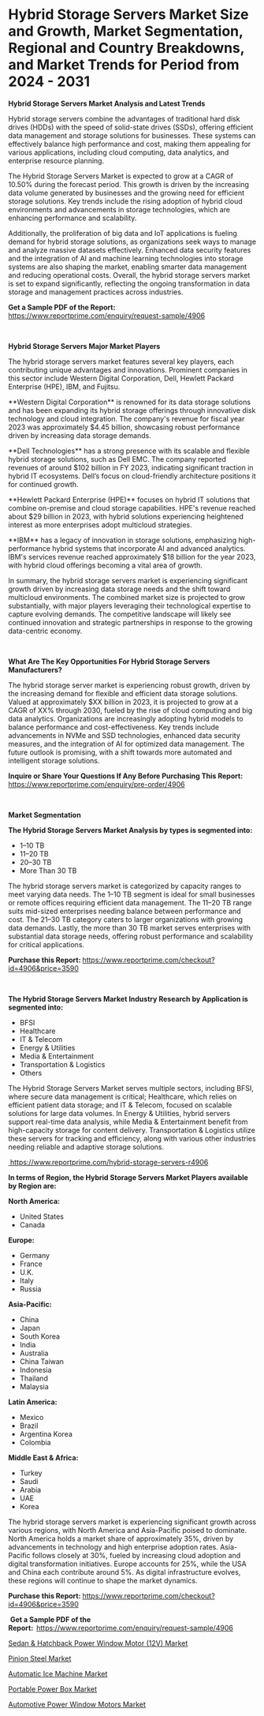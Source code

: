 <p><h1>Hybrid Storage Servers Market Size and Growth, Market Segmentation, Regional and Country Breakdowns, and Market Trends for Period from 2024 -  2031</h1></p><p><strong>Hybrid Storage Servers Market Analysis and Latest Trends</strong></p>
<p><p>Hybrid storage servers combine the advantages of traditional hard disk drives (HDDs) with the speed of solid-state drives (SSDs), offering efficient data management and storage solutions for businesses. These systems can effectively balance high performance and cost, making them appealing for various applications, including cloud computing, data analytics, and enterprise resource planning.</p><p>The Hybrid Storage Servers Market is expected to grow at a CAGR of 10.50% during the forecast period. This growth is driven by the increasing data volume generated by businesses and the growing need for efficient storage solutions. Key trends include the rising adoption of hybrid cloud environments and advancements in storage technologies, which are enhancing performance and scalability.</p><p>Additionally, the proliferation of big data and IoT applications is fueling demand for hybrid storage solutions, as organizations seek ways to manage and analyze massive datasets effectively. Enhanced data security features and the integration of AI and machine learning technologies into storage systems are also shaping the market, enabling smarter data management and reducing operational costs. Overall, the hybrid storage servers market is set to expand significantly, reflecting the ongoing transformation in data storage and management practices across industries.</p></p>
<p><strong>Get a Sample PDF of the Report:&nbsp;</strong> <a href="https://www.reportprime.com/enquiry/request-sample/4906">https://www.reportprime.com/enquiry/request-sample/4906</a></p>
<p>&nbsp;</p>
<p><strong>Hybrid Storage Servers Major Market Players</strong></p>
<p><p>The hybrid storage servers market features several key players, each contributing unique advantages and innovations. Prominent companies in this sector include Western Digital Corporation, Dell, Hewlett Packard Enterprise (HPE), IBM, and Fujitsu.</p><p>**Western Digital Corporation** is renowned for its data storage solutions and has been expanding its hybrid storage offerings through innovative disk technology and cloud integration. The company's revenue for fiscal year 2023 was approximately $4.45 billion, showcasing robust performance driven by increasing data storage demands.</p><p>**Dell Technologies** has a strong presence with its scalable and flexible hybrid storage solutions, such as Dell EMC. The company reported revenues of around $102 billion in FY 2023, indicating significant traction in hybrid IT ecosystems. Dell’s focus on cloud-friendly architecture positions it for continued growth.</p><p>**Hewlett Packard Enterprise (HPE)** focuses on hybrid IT solutions that combine on-premise and cloud storage capabilities. HPE's revenue reached about $29 billion in 2023, with hybrid solutions experiencing heightened interest as more enterprises adopt multicloud strategies.</p><p>**IBM** has a legacy of innovation in storage solutions, emphasizing high-performance hybrid systems that incorporate AI and advanced analytics. IBM's services revenue reached approximately $18 billion for the year 2023, with hybrid cloud offerings becoming a vital area of growth.</p><p>In summary, the hybrid storage servers market is experiencing significant growth driven by increasing data storage needs and the shift toward multicloud environments. The combined market size is projected to grow substantially, with major players leveraging their technological expertise to capture evolving demands. The competitive landscape will likely see continued innovation and strategic partnerships in response to the growing data-centric economy.</p></p>
<p>&nbsp;</p>
<p><strong>What Are The Key Opportunities For Hybrid Storage Servers Manufacturers?</strong></p>
<p><p>The hybrid storage server market is experiencing robust growth, driven by the increasing demand for flexible and efficient data storage solutions. Valued at approximately $XX billion in 2023, it is projected to grow at a CAGR of XX% through 2030, fueled by the rise of cloud computing and big data analytics. Organizations are increasingly adopting hybrid models to balance performance and cost-effectiveness. Key trends include advancements in NVMe and SSD technologies, enhanced data security measures, and the integration of AI for optimized data management. The future outlook is promising, with a shift towards more automated and intelligent storage solutions.</p></p>
<p><strong>Inquire or Share Your Questions If Any Before Purchasing This Report:</strong> <a href="https://www.reportprime.com/enquiry/pre-order/4906">https://www.reportprime.com/enquiry/pre-order/4906</a></p>
<p>&nbsp;</p>
<p><strong>Market Segmentation</strong></p>
<p><strong>The Hybrid Storage Servers Market Analysis by types is segmented into:</strong></p>
<p><ul><li>1–10 TB</li><li>11–20 TB</li><li>20–30 TB</li><li>More Than 30 TB</li></ul></p>
<p><p>The hybrid storage servers market is categorized by capacity ranges to meet varying data needs. The 1–10 TB segment is ideal for small businesses or remote offices requiring efficient data management. The 11–20 TB range suits mid-sized enterprises needing balance between performance and cost. The 21–30 TB category caters to larger organizations with growing data demands. Lastly, the more than 30 TB market serves enterprises with substantial data storage needs, offering robust performance and scalability for critical applications.</p></p>
<p><strong>Purchase this Report:&nbsp;</strong><a href="https://www.reportprime.com/checkout?id=4906&price=3590">https://www.reportprime.com/checkout?id=4906&price=3590</a></p>
<p>&nbsp;</p>
<p><strong>The Hybrid Storage Servers Market Industry Research by Application is segmented into:</strong></p>
<p><ul><li>BFSI</li><li>Healthcare</li><li>IT & Telecom</li><li>Energy & Utilities</li><li>Media & Entertainment</li><li>Transportation & Logistics</li><li>Others</li></ul></p>
<p><p>The Hybrid Storage Servers Market serves multiple sectors, including BFSI, where secure data management is critical; Healthcare, which relies on efficient patient data storage; and IT & Telecom, focused on scalable solutions for large data volumes. In Energy & Utilities, hybrid servers support real-time data analysis, while Media & Entertainment benefit from high-capacity storage for content delivery. Transportation & Logistics utilize these servers for tracking and efficiency, along with various other industries needing reliable and adaptive storage solutions.</p></p>
<p><a href="https://www.reportprime.com/hybrid-storage-servers-r4906">&nbsp;https://www.reportprime.com/hybrid-storage-servers-r4906</a></p>
<p><strong>In terms of Region, the Hybrid Storage Servers Market Players available by Region are:</strong></p>
<p>
    <p> <strong> North America: </strong>
        <ul>
            <li>United States</li>
            <li>Canada</li>
        </ul>
        </p> 
    <p> <strong> Europe: </strong>
        <ul>
            <li>Germany</li>
            <li>France</li>
            <li>U.K.</li>
            <li>Italy</li>
            <li>Russia</li>
        </ul>
        </p> 
    <p> <strong> Asia-Pacific: </strong>
        <ul>
            <li>China</li>
            <li>Japan</li>
            <li>South Korea</li>
            <li>India</li>
            <li>Australia</li>
            <li>China Taiwan</li>
            <li>Indonesia</li>
            <li>Thailand</li>
            <li>Malaysia</li>
        </ul>
        </p> 
    <p> <strong> Latin America: </strong>
        <ul>
            <li>Mexico</li>
            <li>Brazil</li>
            <li>Argentina Korea</li>
            <li>Colombia</li>
        </ul>
        </p> 
    <p> <strong> Middle East & Africa: </strong>
        <ul>
            <li>Turkey</li>
            <li>Saudi</li>
            <li>Arabia</li>
            <li>UAE</li>
            <li>Korea</li>
        </ul>
    </p>
    </p>
<p><p>The hybrid storage servers market is experiencing significant growth across various regions, with North America and Asia-Pacific poised to dominate. North America holds a market share of approximately 35%, driven by advancements in technology and high enterprise adoption rates. Asia-Pacific follows closely at 30%, fueled by increasing cloud adoption and digital transformation initiatives. Europe accounts for 25%, while the USA and China each contribute around 5%. As digital infrastructure evolves, these regions will continue to shape the market dynamics.</p></p>
<p><strong>Purchase this Report: </strong><a href="https://www.reportprime.com/checkout?id=4906&price=3590">https://www.reportprime.com/checkout?id=4906&price=3590</a></p>
<p>&nbsp;<strong>Get a Sample PDF of the Report:&nbsp;&nbsp;</strong><a href="https://www.reportprime.com/enquiry/request-sample/4906">https://www.reportprime.com/enquiry/request-sample/4906</a></p>
<p><strong></strong></p>
<p><p><a href="https://issuu.com/reportprime-2/docs/sedan-hatchback-power-window-motor-_77e16432389040">Sedan & Hatchback Power Window Motor (12V) Market</a></p><p><a href="https://www.linkedin.com/pulse/global-pinion-steel-market-status-2024-2031-forecast-njo7c?trackingId=lVreO0eNSfOh34EDDwL4ng%3D%3D">Pinion Steel Market</a></p><p><a href="https://www.linkedin.com/pulse/unveiling-market-trends-global-automatic-ice-machine-growth-pz53c?trackingId=VFgwL9SxSgOXi1qGDVVCpQ%3D%3D">Automatic Ice Machine Market</a></p><p><a href="https://www.linkedin.com/pulse/global-perspectives-portable-power-box-market-trends-forecast-i4eac?trackingId=%2FiamweLCT4qJXC%2BI9ksIdg%3D%3D">Portable Power Box Market</a></p><p><a href="https://issuu.com/reportprime-2/docs/automotive-power-window-motors-mark_6ca7f5182f3bd1">Automotive Power Window Motors Market</a></p></p>